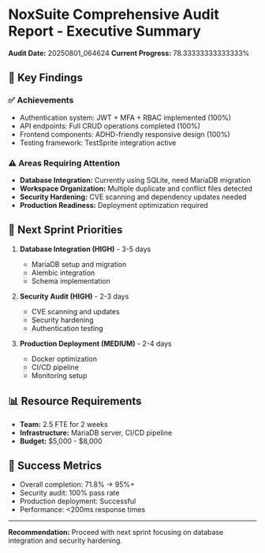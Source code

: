 # NoxSuite Comprehensive Audit Report - Executive Summary

**Audit Date:** 20250801_064624
**Current Progress:** 78.33333333333333%

## 🎯 Key Findings

### ✅ Achievements
- Authentication system: JWT + MFA + RBAC implemented (100%)
- API endpoints: Full CRUD operations completed (100%) 
- Frontend components: ADHD-friendly responsive design (100%)
- Testing framework: TestSprite integration active

### ⚠️ Areas Requiring Attention
- **Database Integration:** Currently using SQLite, need MariaDB migration
- **Workspace Organization:** Multiple duplicate and conflict files detected
- **Security Hardening:** CVE scanning and dependency updates needed
- **Production Readiness:** Deployment optimization required

## 🚀 Next Sprint Priorities

1. **Database Integration (HIGH)** - 3-5 days
   - MariaDB setup and migration
   - Alembic integration
   - Schema implementation

2. **Security Audit (HIGH)** - 2-3 days
   - CVE scanning and updates
   - Security hardening
   - Authentication testing

3. **Production Deployment (MEDIUM)** - 2-4 days
   - Docker optimization
   - CI/CD pipeline
   - Monitoring setup

## 📊 Resource Requirements
- **Team:** 2.5 FTE for 2 weeks
- **Infrastructure:** MariaDB server, CI/CD pipeline
- **Budget:** $5,000 - $8,000

## 🎯 Success Metrics
- Overall completion: 71.8% → 95%+
- Security audit: 100% pass rate
- Production deployment: Successful
- Performance: <200ms response times

---
**Recommendation:** Proceed with next sprint focusing on database integration and security hardening.
